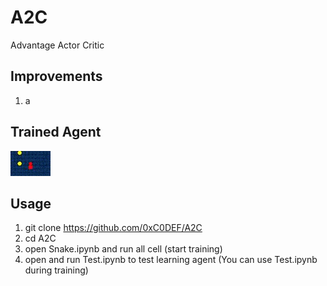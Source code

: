# A2C
Advantage Actor Critic  

## Improvements  
1. a  

## Trained Agent  
![Snake GIF](https://raw.githubusercontent.com/0xC0DEF/A2C/master/snake.gif)  

## Usage  
1. git clone https://github.com/0xC0DEF/A2C  
2. cd A2C  
3. open Snake.ipynb and run all cell (start training)  
4. open and run Test.ipynb to test learning agent (You can use Test.ipynb during training)  
